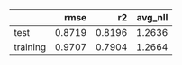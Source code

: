 |          |   rmse |     r2 |   avg_nll |
|:---------|-------:|-------:|----------:|
| test     | 0.8719 | 0.8196 |    1.2636 |
| training | 0.9707 | 0.7904 |    1.2664 |